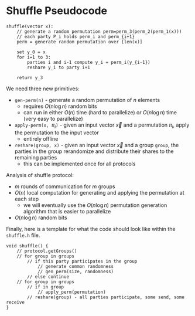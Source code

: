 # Shuffle Pseudocode

```
shuffle(vector x):
	// generate a random permutation perm=perm_3(perm_2(perm_1(x)))
	// each party P_i holds perm_i and perm_{i+1}
	perm = generate random permutation over [len(x)]

	set y_0 = x
	for i=1 to 3:
		parties i and i-1 compute y_i = perm_i(y_{i-1})
		reshare y_i to party i+1

	return y_3
```


We need three new primitives:
- $\texttt{gen-perm(n)}$ - generate a random permutation of $n$ elements
	- requires $O(n \log n)$ random bits
	- can run in either $O(n)$ time (hard to parallelize) or $O(n \log n)$ time (very easy to parallelize)
- $\texttt{apply-perm(x, }\pi_i\texttt{)}$ - given an input vector $\vec{x}$ and a permutation $\pi_i$, apply the permutation to the input vector
	- entirely offline
- $\texttt{reshare(group, x)}$ - given an input vector $\vec{x}$ and a group $\texttt{group}$, the parties in the group rerandomize and distribute their shares to the remaining parties
	- this can be implemented once for all protocols

Analysis of shuffle protocol:
- $m$ rounds of communication for $m$ groups
- $O(n)$ local computation for generating and applying the permutation at each step
	- we will eventually use the $O(n \log n)$ permutation generation algorithm that is easier to parallelize
- $O(n \log n)$ random bits

Finally, here is a template for what the code should look like within the `shuffle.h` file.

```
void shuffle() {
	// protocol.getGroups()
	// for group in groups
		// if this party participates in the group
			// generate common randomness
			// gen_perm(size, randomness)
		// else continue
	// for group in groups
		// if in group
			// apply_perm(permutation)
		// reshare(group) - all parties participate, some send, some receive
}
```
